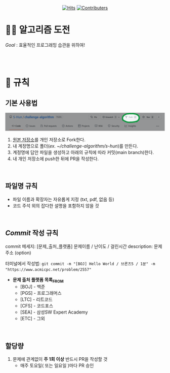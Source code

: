 <div align='center'>

[![Hits](https://hits.seeyoufarm.com/api/count/incr/badge.svg?url=https%3A%2F%2Fgithub.com%2FS-Hun%2Fchallenge-algorithm&count_bg=%23C8433D&title_bg=%23555555&icon=&icon_color=%23E7E7E7&title=hits&edge_flat=false)](https://hits.seeyoufarm.com)
[![Contributers](https://img.shields.io/badge/Contributers-1-blueviolet)](#)

</div>

# **🐱‍🏍 알고리즘 도전**

_Goal_ : 효율적인 프로그래밍 습관을 위하여! 

<br/><br/>

# **📙 규칙**

## **기본 사용법**
![IMG](./.readme/fork_button.png)
1. [원본 저장소](https://github.com/S-Hun/challenge-algorithm)를 개인 저장소로 Fork한다.
2. 내 계정명으로 폴더(_ex. ~/challenge-algorithm/s-hun_)를 만든다. 
3. 계정명에 답안 파일을 생성하고 아래의 규칙에 따라 커밋(main branch)한다.
4. 내 개인 저장소에 push한 뒤에 PR을 작성한다.

<br/>

## **파일명 규칙**
- 파일 이름과 확장자는 자유롭게 지정 (txt, pdf, 없음 등)
- 코드 주석 외의 잡다한 설명을 포함하지 않을 것

<br/>

## **_Commit_ 작성 규칙**
commit 메세지: [문제_출처_플랫폼] 문제이름 / 난이도 / 걸린시간 description: 문제 주소 (option)

터미널에서 작성법: `git commit -m "[BOJ] Hello World / 브론즈5 / 1분" -m "https://www.acmicpc.net/problem/2557"`

- **문제 출처 플랫폼 목록<a href='https://github.com/ellynhan/challenge100-codingtest-study'><sub>FROM</sub></a>**
    * [BOJ] - 백준
    * [PGS] - 프로그래머스
    * [LTC] - 리트코드
    * [CFS] - 코드포스
    * [SEA] - 삼성SW Expert Academy
    * [ETC] - 그외

<br/>

## **할당량**
1. 문제에 관계없이 **주 1회 이상** 반드시 PR을 작성할 것
    - 매주 토요일( 또는 일요일 )마다 PR 승인

<br/><br/>